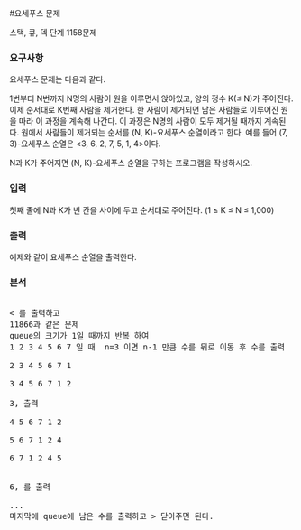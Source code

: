 #요세푸스 문제
<p>
스택, 큐, 덱 단계  1158문제
</p>

### 요구사항

요세푸스 문제는 다음과 같다.

1번부터 N번까지 N명의 사람이 원을 이루면서 앉아있고, 양의 정수 K(≤ N)가 주어진다. 이제 순서대로 K번째 사람을 제거한다. 한 사람이 제거되면 남은 사람들로 이루어진 원을 따라 이 과정을 계속해 나간다. 이 과정은 N명의 사람이 모두 제거될 때까지 계속된다. 원에서 사람들이 제거되는 순서를 (N, K)-요세푸스 순열이라고 한다. 예를 들어 (7, 3)-요세푸스 순열은 <3, 6, 2, 7, 5, 1, 4>이다.

N과 K가 주어지면 (N, K)-요세푸스 순열을 구하는 프로그램을 작성하시오.


### 입력
첫째 줄에 N과 K가 빈 칸을 사이에 두고 순서대로 주어진다. (1 ≤ K ≤ N ≤ 1,000)

### 출력
예제와 같이 요세푸스 순열을 출력한다.

### 분석
<pre>

< 를 출력하고  
11866과 같은 문제 
queue의 크기가 1일 때까지 반복 하여 
1 2 3 4 5 6 7 일 때  n=3 이면 n-1 만큼 수를 뒤로 이동 후 수를 출력

2 3 4 5 6 7 1

3 4 5 6 7 1 2 

3, 출력

4 5 6 7 1 2

5 6 7 1 2 4  

6 7 1 2 4 5


6, 를 출력

...
마지막에 queue에 남은 수를 출력하고 > 닫아주면 된다.

</pre>